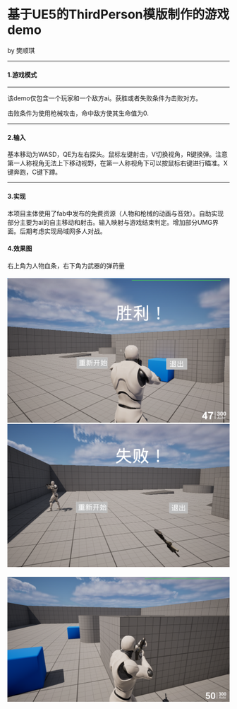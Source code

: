 # 基于UE5的ThirdPerson模版制作的游戏demo

by 樊顺琪

***

#### 1.游戏模式

***

该demo仅包含一个玩家和一个敌方ai。获胜或者失败条件为击败对方。

击败条件为使用枪械攻击，命中敌方使其生命值为0.



***

#### 2.输入

基本移动为WASD，QE为左右探头。鼠标左键射击，V切换视角，R键换弹。注意第一人称视角无法上下移动视野，在第一人称视角下可以按鼠标右键进行瞄准。X键奔跑，C键下蹲。

***

#### 3.实现

本项目主体使用了fab中发布的免费资源（人物和枪械的动画与音效）。自助实现部分主要为ai的自主移动和射击。输入映射与游戏结束判定。增加部分UMG界面。后期考虑实现局域网多人对战。

#### 4.效果图

右上角为人物血条，右下角为武器的弹药量

#### ![2](image\2.jpg)![3](image\3.jpg)

![1](image\1.png)